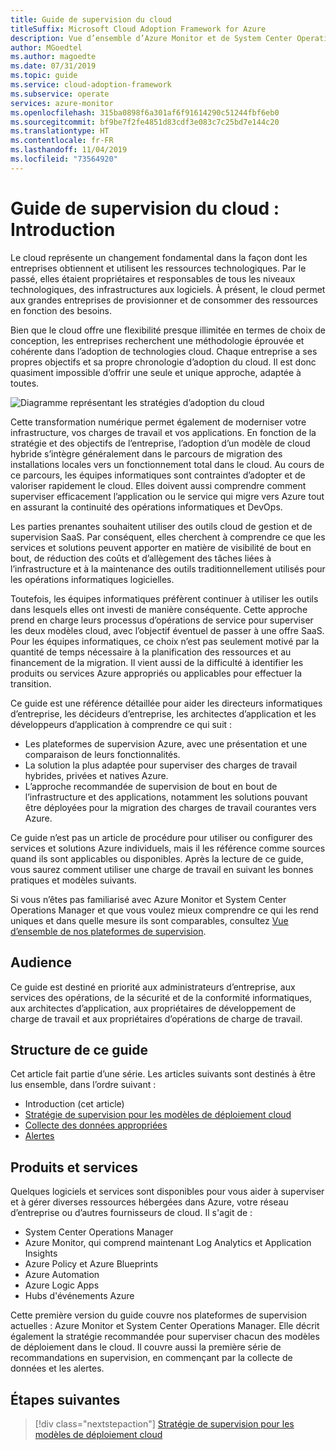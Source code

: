 ```yaml
---
title: Guide de supervision du cloud
titleSuffix: Microsoft Cloud Adoption Framework for Azure
description: Vue d’ensemble d’Azure Monitor et de System Center Operations Manager
author: MGoedtel
ms.author: magoedte
ms.date: 07/31/2019
ms.topic: guide
ms.service: cloud-adoption-framework
ms.subservice: operate
services: azure-monitor
ms.openlocfilehash: 315ba0898f6a301af6f91614290c51244fbf6eb0
ms.sourcegitcommit: bf9be7f2fe4851d83cdf3e083c7c25bd7e144c20
ms.translationtype: HT
ms.contentlocale: fr-FR
ms.lasthandoff: 11/04/2019
ms.locfileid: "73564920"
---
```

# <a name="cloud-monitoring-guide-introduction"></a>Guide de supervision du cloud : Introduction

Le cloud représente un changement fondamental dans la façon dont les entreprises obtiennent et utilisent les ressources technologiques. Par le passé, elles étaient propriétaires et responsables de tous les niveaux technologiques, des infrastructures aux logiciels. À présent, le cloud permet aux grandes entreprises de provisionner et de consommer des ressources en fonction des besoins.

Bien que le cloud offre une flexibilité presque illimitée en termes de choix de conception, les entreprises recherchent une méthodologie éprouvée et cohérente dans l’adoption de technologies cloud. Chaque entreprise a ses propres objectifs et sa propre chronologie d’adoption du cloud. Il est donc quasiment impossible d’offrir une seule et unique approche, adaptée à toutes.

![Diagramme représentant les stratégies d’adoption du cloud](./media/monitoring-management-guidance-cloud-and-on-premises/introduction-cloud-adoption.png)

Cette transformation numérique permet également de moderniser votre infrastructure, vos charges de travail et vos applications. En fonction de la stratégie et des objectifs de l’entreprise, l’adoption d’un modèle de cloud hybride s’intègre généralement dans le parcours de migration des installations locales vers un fonctionnement total dans le cloud. Au cours de ce parcours, les équipes informatiques sont contraintes d’adopter et de valoriser rapidement le cloud. Elles doivent aussi comprendre comment superviser efficacement l’application ou le service qui migre vers Azure tout en assurant la continuité des opérations informatiques et DevOps.

Les parties prenantes souhaitent utiliser des outils cloud de gestion et de supervision SaaS. Par conséquent, elles cherchent à comprendre ce que les services et solutions peuvent apporter en matière de visibilité de bout en bout, de réduction des coûts et d’allègement des tâches liées à l’infrastructure et à la maintenance des outils traditionnellement utilisés pour les opérations informatiques logicielles.

Toutefois, les équipes informatiques préfèrent continuer à utiliser les outils dans lesquels elles ont investi de manière conséquente. Cette approche prend en charge leurs processus d’opérations de service pour superviser les deux modèles cloud, avec l’objectif éventuel de passer à une offre SaaS. Pour les équipes informatiques, ce choix n’est pas seulement motivé par la quantité de temps nécessaire à la planification des ressources et au financement de la migration. Il vient aussi de la difficulté à identifier les produits ou services Azure appropriés ou applicables pour effectuer la transition.

Ce guide est une référence détaillée pour aider les directeurs informatiques d’entreprise, les décideurs d’entreprise, les architectes d’application et les développeurs d’application à comprendre ce qui suit :

* Les plateformes de supervision Azure, avec une présentation et une comparaison de leurs fonctionnalités.
* La solution la plus adaptée pour superviser des charges de travail hybrides, privées et natives Azure.
* L’approche recommandée de supervision de bout en bout de l’infrastructure et des applications, notamment les solutions pouvant être déployées pour la migration des charges de travail courantes vers Azure.

Ce guide n’est pas un article de procédure pour utiliser ou configurer des services et solutions Azure individuels, mais il les référence comme sources quand ils sont applicables ou disponibles. Après la lecture de ce guide, vous saurez comment utiliser une charge de travail en suivant les bonnes pratiques et modèles suivants.

Si vous n’êtes pas familiarisé avec Azure Monitor et System Center Operations Manager et que vous voulez mieux comprendre ce qui les rend uniques et dans quelle mesure ils sont comparables, consultez [Vue d’ensemble de nos plateformes de supervision](./platform-overview.md).

## <a name="audience"></a>Audience

Ce guide est destiné en priorité aux administrateurs d’entreprise, aux services des opérations, de la sécurité et de la conformité informatiques, aux architectes d’application, aux propriétaires de développement de charge de travail et aux propriétaires d’opérations de charge de travail.

## <a name="how-this-guide-is-structured"></a>Structure de ce guide

Cet article fait partie d’une série. Les articles suivants sont destinés à être lus ensemble, dans l’ordre suivant :

* Introduction (cet article)
* [Stratégie de supervision pour les modèles de déploiement cloud](./cloud-models-monitor-overview.md)
* [Collecte des données appropriées](./data-collection.md)
* [Alertes](./alerting.md)

## <a name="products-and-services"></a>Produits et services

Quelques logiciels et services sont disponibles pour vous aider à superviser et à gérer diverses ressources hébergées dans Azure, votre réseau d’entreprise ou d’autres fournisseurs de cloud. Il s'agit de :

* System Center Operations Manager
* Azure Monitor, qui comprend maintenant Log Analytics et Application Insights
* Azure Policy et Azure Blueprints
* Azure Automation
* Azure Logic Apps
* Hubs d'événements Azure

Cette première version du guide couvre nos plateformes de supervision actuelles : Azure Monitor et System Center Operations Manager. Elle décrit également la stratégie recommandée pour superviser chacun des modèles de déploiement dans le cloud. Il couvre aussi la première série de recommandations en supervision, en commençant par la collecte de données et les alertes.

## <a name="next-steps"></a>Étapes suivantes

> [!div class="nextstepaction"]
> [Stratégie de supervision pour les modèles de déploiement cloud](./cloud-models-monitor-overview.md)
